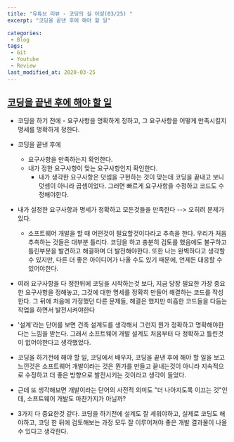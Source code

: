 ```yaml
---
title: "유튜브 리뷰 - 코딩의 실 아샬(03/25) "
excerpt: "코딩을 끝낸 후에 해야 할 일"

categories:
 - Blog
tags:
 - Git
 - Youtube
 - Review
last_modified_at: 2020-03-25
---
```




## [코딩을 끝낸 후에 해야 할 일](https://youtu.be/zmvL5dVoHls)

* 코딩을 하기 전에 - 요구사항을 명확하게 정하고, 그 요구사항을 어떻게 만족시킬지 명세를 명확하게 정한다.
* 코딩을 끝낸 후에 
  * 요구사항을 만족하는지 확인한다.
  * 내가 정한 요구사항이 맞는 요구사항인지 확인한다.
    * 내가 생각한 요구사항은 덧셈을 구현하는 것이 맞는데 코딩을 끝내고 보니 덧셈이 아니라 곱셈이었다. 그러면 빠르게 요구사항을 수정하고 코드도 수정해야한다.
* 내가 설정한 요구사항과 명세가 정확하고 모든것들을 만족한다 --> 오히려 문제가 있다.
  * 소프트웨어 개발을 할 때 어떤것이 필요할것이다라고 추측을 한다. 우리가 처음 추측하는 것들은 대부분 틀리다. 코딩을 하고 충분히 검토를 했음에도 불구하고 틀린부분을 발견하고 해결하며 더 발전해야한다. 또한 나는 완벽하다고 생각할 수 있지만, 다른 더 좋은 아이디어가 나올 수도 있기 때문에, 언제든 대응할 수 있어야한다.
* 여러 요구사항을 다 정한뒤에 코딩을 시작하는것 보다, 지금 당장 필요한 가장 중요한 요구사항을 정해놓고, 그것에 대한 명세를 정확히 만들어 해결하는 코드를 작성한다. 그 뒤에 처음에 가정했던 다른 문제들, 해결은 했지만 미흡한 코드들을 다듬는 작업을 하면서 발전시켜야한다





* '설계'라는 단어를 보면 건축 설계도를 생각해서 그런지 뭔가 정확하고 명확해야한다는 느낌을 받는다. 그래서 소프트웨어 개발 설계도 처음부터 다 정확하고 틀린것이 없어야한다고 생각했었다.
* 코딩을 하기전에 해야 할 일, 코딩에서 배우자, 코딩을 끝낸 후에 해야 할 일을 보고 느낀것은 소프트웨어 개발이라는 것은 뭔가를 만들고 끝내는것이 아니라 지속적으로 수정하고 더 좋은 방향으로 발전시키는 것이라고 생각이 들었다.
* 근데 또 생각해보면 개발이라는 단어의 사전적 의미도 "더 나아지도록 이끄는 것"인데,  소프트웨어 개발도 마찬가지가 아닐까?
* 3가지 다 중요한것 같다. 코딩을 하기전에 설계도 잘 세워야하고, 실제로 코딩도 해야하고, 코딩 한 뒤에 검토해보는 과정 모두 잘 이루어져야 좋은 개발 결과물이 나올 수 있다고 생각한다.  
